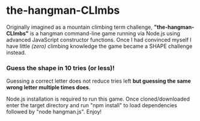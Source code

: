 # the-hangman-CLImbs
Originally imagined as a mountain climbing term challenge, **"the-hangman-CLImbs"** is a hangman command-line game running via Node.js using advanced JavaScript constructor functions. Once I had convinced myself I have little *(zero)* climbing knowledge the game became a SHAPE challenge instead.

### Guess the shape in 10 tries (or less)!

Guessing a correct letter does not reduce tries left **but guessing the same wrong letter multiple times does**.

Node.js installation is required to run this game. Once cloned/downloaded enter the target directory and run "npm install" to load dependencies followed by "node hangman.js". Enjoy!